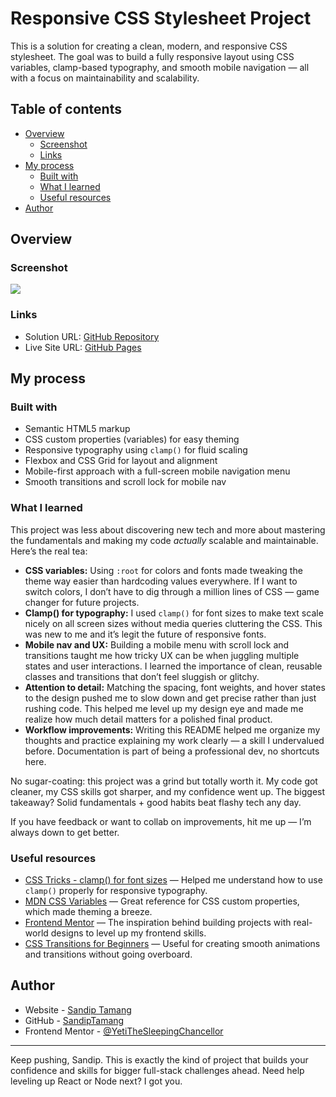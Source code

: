 # Responsive CSS Stylesheet Project

This is a solution for creating a clean, modern, and responsive CSS stylesheet. The goal was to build a fully responsive layout using CSS variables, clamp-based typography, and smooth mobile navigation — all with a focus on maintainability and scalability.

## Table of contents

- [Overview](#overview)
  - [Screenshot](#screenshot)
  - [Links](#links)
- [My process](#my-process)
  - [Built with](#built-with)
  - [What I learned](#what-i-learned)
  - [Useful resources](#useful-resources)
- [Author](#author)

## Overview

### Screenshot

![](../screenshot.png)

### Links

- Solution URL: [GitHub Repository](https://github.com/yourusername/responsive-css-stylesheet)
- Live Site URL: [GitHub Pages](https://yourusername.github.io/responsive-css-stylesheet/)

## My process

### Built with

- Semantic HTML5 markup  
- CSS custom properties (variables) for easy theming  
- Responsive typography using `clamp()` for fluid scaling  
- Flexbox and CSS Grid for layout and alignment  
- Mobile-first approach with a full-screen mobile navigation menu  
- Smooth transitions and scroll lock for mobile nav  

### What I learned

This project was less about discovering new tech and more about mastering the fundamentals and making my code *actually* scalable and maintainable. Here’s the real tea:

- **CSS variables:** Using `:root` for colors and fonts made tweaking the theme way easier than hardcoding values everywhere. If I want to switch colors, I don’t have to dig through a million lines of CSS — game changer for future projects.  
- **Clamp() for typography:** I used `clamp()` for font sizes to make text scale nicely on all screen sizes without media queries cluttering the CSS. This was new to me and it’s legit the future of responsive fonts.  
- **Mobile nav and UX:** Building a mobile menu with scroll lock and transitions taught me how tricky UX can be when juggling multiple states and user interactions. I learned the importance of clean, reusable classes and transitions that don’t feel sluggish or glitchy.  
- **Attention to detail:** Matching the spacing, font weights, and hover states to the design pushed me to slow down and get precise rather than just rushing code. This helped me level up my design eye and made me realize how much detail matters for a polished final product.  
- **Workflow improvements:** Writing this README helped me organize my thoughts and practice explaining my work clearly — a skill I undervalued before. Documentation is part of being a professional dev, no shortcuts here.

No sugar-coating: this project was a grind but totally worth it. My code got cleaner, my CSS skills got sharper, and my confidence went up. The biggest takeaway? Solid fundamentals + good habits beat flashy tech any day.

If you have feedback or want to collab on improvements, hit me up — I’m always down to get better.

### Useful resources

- [CSS Tricks - clamp() for font sizes](https://css-tricks.com/snippets/css/fluid-responsive-text/) — Helped me understand how to use `clamp()` properly for responsive typography.  
- [MDN CSS Variables](https://developer.mozilla.org/en-US/docs/Web/CSS/Using_CSS_custom_properties) — Great reference for CSS custom properties, which made theming a breeze.  
- [Frontend Mentor](https://www.frontendmentor.io/) — The inspiration behind building projects with real-world designs to level up my frontend skills.  
- [CSS Transitions for Beginners](https://www.w3schools.com/css/css3_transitions.asp) — Useful for creating smooth animations and transitions without going overboard.

## Author

- Website - [Sandip Tamang](https://www.tamangsandip.com.np)  
- GitHub - [SandipTamang](https://github.com/yourusername)  
- Frontend Mentor - [@YetiTheSleepingChancellor](https://www.frontendmentor.io/profile/YetiTheSleepingChancellor)  

---

Keep pushing, Sandip. This is exactly the kind of project that builds your confidence and skills for bigger full-stack challenges ahead. Need help leveling up React or Node next? I got you.
